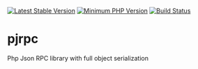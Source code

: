 [![Latest Stable Version](https://img.shields.io/packagist/v/mentax/pjrpc.svg?style=flat-square)](https://packagist.org/packages/mentax/pjrpc)
[![Minimum PHP Version](https://img.shields.io/badge/php-%3E%3D%207.0-8892BF.svg?style=flat-square)](https://php.net/)
[![Build Status](https://travis-ci.org/mentax/pjrpc.svg?branch=master)](https://travis-ci.org/mentax/pjrpc)



# pjrpc
Php Json RPC library with full object serialization
